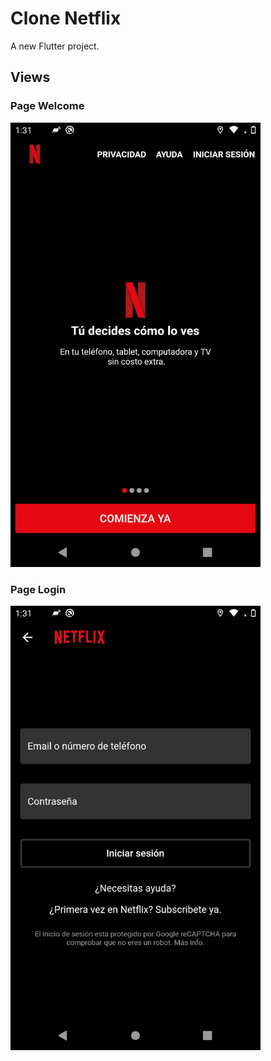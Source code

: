 # Clone Netflix

A new Flutter project.

## Views

### Page Welcome
<img src="./screenshot/1.png" width="400"/>

### Page Login
<img src="./screenshot/2.png" width="400"/>
